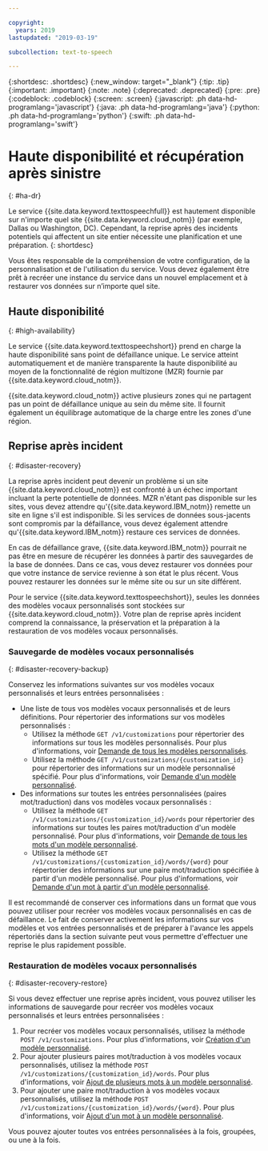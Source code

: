 ```yaml
---

copyright:
  years: 2019
lastupdated: "2019-03-19"

subcollection: text-to-speech

---
```


{:shortdesc: .shortdesc}
{:new_window: target="_blank"}
{:tip: .tip}
{:important: .important}
{:note: .note}
{:deprecated: .deprecated}
{:pre: .pre}
{:codeblock: .codeblock}
{:screen: .screen}
{:javascript: .ph data-hd-programlang='javascript'}
{:java: .ph data-hd-programlang='java'}
{:python: .ph data-hd-programlang='python'}
{:swift: .ph data-hd-programlang='swift'}

# Haute disponibilité et récupération après sinistre
{: #ha-dr}

Le service {{site.data.keyword.texttospeechfull}} est hautement disponible sur n'importe quel site {{site.data.keyword.cloud_notm}} (par exemple, Dallas ou Washington, DC). Cependant, la reprise après des incidents potentiels qui affectent un site entier nécessite une planification et une préparation.
{: shortdesc}

Vous êtes responsable de la compréhension de votre configuration, de la personnalisation et de l'utilisation du service. Vous devez également être prêt à recréer une instance du service dans un nouvel emplacement et à restaurer vos données sur n’importe quel site. 

## Haute disponibilité
{: #high-availability}

Le service {{site.data.keyword.texttospeechshort}} prend en charge la haute disponibilité sans point de défaillance unique. Le service atteint automatiquement et de manière transparente la haute disponibilité au moyen de la fonctionnalité de région multizone (MZR) fournie par {{site.data.keyword.cloud_notm}}. 

{{site.data.keyword.cloud_notm}} active plusieurs zones qui ne partagent pas un point de défaillance unique au sein du même site. Il fournit également un équilibrage automatique de la charge entre les zones d'une région. 

## Reprise après incident 
{: #disaster-recovery}

La reprise après incident peut devenir un problème si un site {{site.data.keyword.cloud_notm}} est confronté à un échec important incluant la perte potentielle de données. MZR n'étant pas disponible sur les sites, vous devez attendre qu'{{site.data.keyword.IBM_notm}} remette un site en ligne s'il est indisponible. Si les services de données sous-jacents sont compromis par la défaillance, vous devez également attendre qu'{{site.data.keyword.IBM_notm}} restaure ces services de données. 

En cas de défaillance grave, {{site.data.keyword.IBM_notm}} pourrait ne pas être en mesure de récupérer les données à partir des sauvegardes de la base de données. Dans ce cas, vous devez restaurer vos données pour que votre instance de service revienne à son état le plus récent. Vous pouvez restaurer les données sur le même site ou sur un site différent. 

Pour le service {{site.data.keyword.texttospeechshort}}, seules les données des modèles vocaux personnalisés sont stockées sur {{site.data.keyword.cloud_notm}}. Votre plan de reprise après incident comprend la connaissance, la préservation et la préparation à la restauration de vos modèles vocaux personnalisés. 

### Sauvegarde de modèles vocaux personnalisés 
{: #disaster-recovery-backup}

Conservez les informations suivantes sur vos modèles vocaux personnalisés et leurs entrées personnalisées : 

-   Une liste de tous vos modèles vocaux personnalisés et de leurs définitions. Pour répertorier des informations sur vos modèles personnalisés :
    -   Utilisez la méthode `GET /v1/customizations` pour répertorier des informations sur tous les modèles personnalisés. Pour plus d'informations, voir [Demande de tous les modèles personnalisés](/docs/services/text-to-speech/custom-models.html#cuModelsQueryAll).
    -   Utilisez la méthode `GET /v1/customizations/{customization_id}` pour répertorier des informations sur un modèle personnalisé spécifié. Pour plus d'informations, voir [Demande d'un modèle personnalisé](/docs/services/text-to-speech/custom-models.html#cuModelsQuery).
-   Des informations sur toutes les entrées personnalisées (paires mot/traduction) dans vos modèles vocaux personnalisés : 
    -   Utilisez la méthode `GET /v1/customizations/{customization_id}/words` pour répertorier des informations sur toutes les paires mot/traduction d'un modèle personnalisé. Pour plus d'informations, voir [Demande de tous les mots d'un modèle personnalisé](/docs/services/text-to-speech/custom-entries.html#cuWordsQueryModel).
    -   Utilisez la méthode `GET /v1/customizations/{customization_id}/words/{word}` pour répertorier des informations sur une paire mot/traduction spécifiée à partir d'un modèle personnalisé. Pour plus d'informations, voir [Demande d'un mot à partir d'un modèle personnalisé](/docs/services/text-to-speech/custom-entries.html#cuWordQueryModel).

Il est recommandé de conserver ces informations dans un format que vous pouvez utiliser pour recréer vos modèles vocaux personnalisés en cas de défaillance. Le fait de conserver activement les informations sur vos modèles et vos entrées personnalisés et de préparer à l'avance les appels répertoriés dans la section suivante peut vous permettre d'effectuer une reprise le plus rapidement possible. 

### Restauration de modèles vocaux personnalisés 
{: #disaster-recovery-restore}

Si vous devez effectuer une reprise après incident, vous pouvez utiliser les informations de sauvegarde pour recréer vos modèles vocaux personnalisés et leurs entrées personnalisées : 

1.  Pour recréer vos modèles vocaux personnalisés, utilisez la méthode `POST /v1/customizations`. Pour plus d'informations, voir [Création d'un modèle personnalisé](/docs/services/text-to-speech/custom-models.html#cuModelsCreate).
1.  Pour ajouter plusieurs paires mot/traduction à vos modèles vocaux personnalisés, utilisez la méthode `POST /v1/customizations/{customization_id}/words`. Pour plus d'informations, voir [Ajout de plusieurs mots à un modèle personnalisé](/docs/services/text-to-speech/custom-entries.html#cuWordsAdd).
1.  Pour ajouter une paire mot/traduction à vos modèles vocaux personnalisés, utilisez la méthode `POST /v1/customizations/{customization_id}/words/{word}`. Pour plus d'informations, voir [Ajout d'un mot à un modèle personnalisé](/docs/services/text-to-speech/custom-entries.html#cuWordAdd).

Vous pouvez ajouter toutes vos entrées personnalisées à la fois, groupées, ou une à la fois. 
